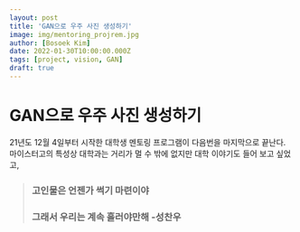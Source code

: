 ```yaml
---
layout: post
title: 'GAN으로 우주 사진 생성하기'
image: img/mentoring_projrem.jpg
author: [Bosoek Kim]
date: 2022-01-30T10:00:00.000Z
tags: [project, vision, GAN]
draft: true
---
```


# GAN으로 우주 사진 생성하기

21년도 12월 4일부터 시작한 대학생 멘토링 프로그램이 다음번을 마지막으로 끝난다. 마이스터고의 특성상 대학과는 거리가 멀 수 밖에 없지만 대학 이야기도 들어 보고 싶었고, 

>### 고인물은 언젠가 썩기 마련이야 
>### 그래서 우리는 계속 흘러야만해 -성찬우
